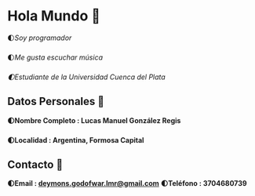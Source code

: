 # Hola Mundo 👋
🌓*Soy programador*
### 
🌓*Me gusta escuchar música*
###
*🌓Estudiante de la Universidad Cuenca del Plata*
## Datos Personales 🥇
**🌓Nombre Completo : Lucas Manuel González Regis**
### 
**🌓Localidad : Argentina, Formosa Capital**
#### 
## Contacto 🤠
**🌓Email : deymons.godofwar.lmr@gmail.com**
**🌓Teléfono : 3704680739**


<!--
**Elekasal/Elekasal** is a ✨ _special_ ✨ repository because its `README.md` (this file) appears on your GitHub profile.

Here are some ideas to get you started:

- 🔭 I’m currently working on ...
- 🌱 I’m currently learning ...
- 👯 I’m looking to collaborate on ...
- 🤔 I’m looking for help with ...
- 💬 Ask me about ...
- 📫 How to reach me: ...
- 😄 Pronouns: ...
- ⚡ Fun fact: ...
-->
